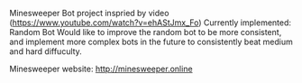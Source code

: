 Minesweeper Bot project inspried by video (https://www.youtube.com/watch?v=ehAStJmx_Fo)
Currently implemented: Random Bot
Would like to improve the random bot to be more consistent, and implement more complex bots in the future to consistently beat medium and hard diffuculty.

Minesweeper website: http://minesweeper.online
